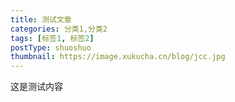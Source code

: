 ```yaml
---
title: 测试文章
categories: 分类1,分类2
tags: [标签1, 标签2]
postType: shuoshuo
thumbnail: https://image.xukucha.cn/blog/jcc.jpg
---
```


这是测试内容